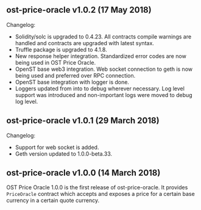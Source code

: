 ## ost-price-oracle v1.0.2 (17 May 2018)

Changelog:

- Solidity/solc is upgraded to 0.4.23. All contracts compile warnings are handled and contracts are upgraded with latest syntax. 
- Truffle package is upgraded to 4.1.8.
- New response helper integration. Standardized error codes are now being used in OST Price Oracle.
- OpenST base web3 integration. Web socket connection to geth is now being used and preferred over RPC connection.
- OpenST base integration with logger is done.
- Loggers updated from into to debug wherever necessary. Log level support was introduced and non-important logs were moved to debug log level.

## ost-price-oracle v1.0.1 (29 March 2018)

Changelog:

- Support for web socket is added.
- Geth version updated to 1.0.0-beta.33.

## ost-price-oracle v1.0.0 (14 March 2018)

OST Price Oracle 1.0.0 is the first release of ost-price-oracle. It provides `PriceOracle` contract which accepts and exposes a price for a certain base currency in a certain quote currency.
